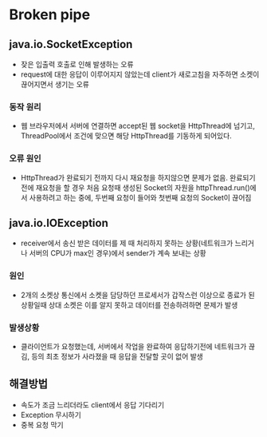 # Broken pipe

## java.io.SocketException

- 잦은 입출력 호출로 인해 발생하는 오류
- request에 대한 응답이 이루어지지 않았는데 client가 새로고침을 자주하면 소켓이 끊어지면서 생기는 오류

### 동작 원리

- 웹 브라우저에서 서버에 연결하면 accept된 웹 socket을 HttpThread에 넘기고, ThreadPool에서 조건에 맞으면 해당 HttpThread를 기동하게 되어있다.

### 오류 원인

- HttpThread가 완료되기 전까지 다시 재요청을 하지않으면 문제가 없음. 완료되기 전에 재요청을 할 경우 처음 요청때 생성된 Socket의 자원을 httpThread.run()에서 사용하려고 하는 중에, 두번째 요청이 들어와 첫번째 요청의 Socket이 끊어짐

## java.io.IOException

- receiver에서 송신 받은 데이터를 제 때 처리하지 못하는 상황(네트워크가 느리거나 서버의 CPU가 max인 경우)에서 sender가 계속 보내는 상황

### 원인

- 2개의 소켓상 통신에서 소켓을 담당하던 프로세서가 갑작스런 이상으로 종료가 된 상황일때 상대 소켓은 이를 알지 못하고 데이터를 전송하려하면 문제가 발생

### 발생상황

- 클라이언트가 요청했는데, 서버에서 작업을 완료하여 응답하기전에 네트워크가 끊김, 등의 최초 정보가 사라졌을 때 응답을 전달할 곳이 없어 발생

## 해결방법

- 속도가 조금 느리더라도 client에서 응답 기다리기
- Exception 무시하기
- 중복 요청 막기
